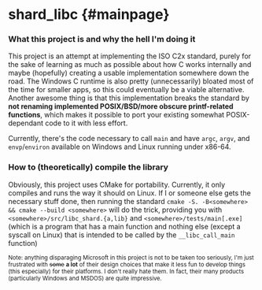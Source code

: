 shard_libc                                                 {#mainpage}
==========

### What this project is and why the hell I'm doing it
This project is an attempt at implementing the ISO C2x standard, purely for the sake of learning as much as possible about how C works internally and maybe (hopefully) creating a usable implementation somewhere down the road. The Windows C runtime is also pretty (unnecessarily) bloated most of the time for smaller apps, so this could eventually be a viable alternative. Another awesome thing is that this implementation breaks the standard by __not renaming implemented POSIX/BSD/more obscure printf-related functions__, which makes it possible to port your existing somewhat POSIX-dependant code to it with less effort.

Currently, there's the code necessary to call `main` and have `argc`, `argv`, and `envp`/`environ` available on Windows and Linux running under x86-64.

### How to (theoretically) compile the library
Obviously, this project uses CMake for portability. Currently, it only compiles and runs the way it should on Linux. If I or someone else gets the necessary stuff done, then running the standard `cmake -S. -B<somewhere> && cmake --build <somewhere>` will do the trick, providing you with `<somewhere>/src/libc_shard.{a,lib}` and `<somewhere>/tests/main[.exe]` (which is a program that has a main function and nothing else (except a syscall on Linux) that is intended to be called by the `__libc_call_main` function)

<sub>Note: anything disparaging Microsoft in this project is not to be taken too seriously, I'm just frustrated with ~~some~~ __a lot__ of their design choices that make it less fun to develop things (this especially) for their platforms. I don't really hate them. In fact, their many products (particularly Windows and MSDOS) are quite impressive.</sub>
